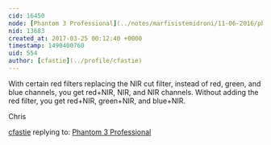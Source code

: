 ```yaml
---
cid: 16450
node: [Phantom 3 Professional](../notes/marfisistemidroni/11-06-2016/phantom-3-professional)
nid: 13683
created_at: 2017-03-25 00:12:40 +0000
timestamp: 1490400760
uid: 554
author: [cfastie](../profile/cfastie)
---
```


With certain red filters replacing the NIR cut filter, instead of red, green, and blue channels, you get red+NIR, NIR, and NIR channels. Without adding the red filter, you get red+NIR, green+NIR, and blue+NIR.

Chris

[cfastie](../profile/cfastie) replying to: [Phantom 3 Professional](../notes/marfisistemidroni/11-06-2016/phantom-3-professional)

